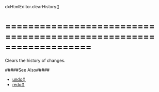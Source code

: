 <!--id-->dxHtmlEditor.clearHistory()<!--/id-->
===================================================================
===================================================================

<!--shortDescription-->
Clears the history of changes.
<!--/shortDescription-->

<!--fullDescription-->
#####See Also#####
- [undo()](/Documentation/ApiReference/UI_Widgets/dxHtmlEditor/Methods/#undo)
- [redo()](/Documentation/ApiReference/UI_Widgets/dxHtmlEditor/Methods/#redo)
<!--/fullDescription-->